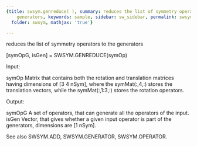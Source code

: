 ```yaml
---
{title: swsym.genreduce( ), summary: reduces the list of symmetry operators to the
    generators, keywords: sample, sidebar: sw_sidebar, permalink: swsym_genreduce.html,
  folder: swsym, mathjax: 'true'}

---
```

reduces the list of symmetry operators to the generators
 
[symOpG, isGen] = SWSYM.GENREDUCE(symOp)
 
Input:
 
symOp     Matrix that contains both the rotation and translation matrices
          having dimensions of [3 4 nSym], where the symMat(:,4,:) stores
          the translation vectors, while the symMat(:,1:3,:) stores the
          rotation operators.
 
Output:
 
symOpG    A set of operators, that can generate all the operators of the
          input.
isGen     Vector, that gives whether a given input operator is part of
          the generators, dimensions are [1 nSym].
 
See also SWSYM.ADD, SWSYM.GENERATOR, SWSYM.OPERATOR.
 
